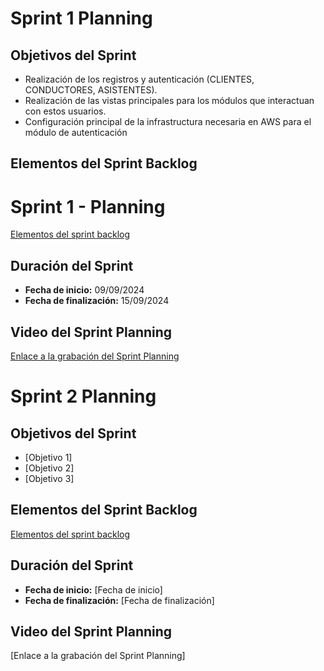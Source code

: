 # Sprint 1 Planning

## Objetivos del Sprint
- Realización de los registros y autenticación (CLIENTES, CONDUCTORES, ASISTENTES).
- Realización de las vistas principales para los módulos que interactuan con estos usuarios.
- Configuración principal de la infrastructura necesaria en AWS para el módulo de autenticación

## Elementos del Sprint Backlog
# Sprint 1 - Planning
[Elementos del sprint backlog](https://ayd1.atlassian.net/issues/?jql=project+%3D+%22AYD2PRO%22+AND+sprint+%3D+5+ORDER+BY+created+DESC&atlOrigin=eyJpIjoiNjVkZjg0ZjhiOTFlNDE0MWIzNDRiYWVhYTAxMWRhZWYiLCJwIjoiaiJ9)

## Duración del Sprint
- **Fecha de inicio:** 09/09/2024
- **Fecha de finalización:** 15/09/2024

## Video del Sprint Planning
[Enlace a la grabación del Sprint Planning](https://drive.google.com/file/d/1fT8_FazN_WKY6cBmK57JNvjaYEGoppM-/view?usp=sharing)


# Sprint 2 Planning

## Objetivos del Sprint
- [Objetivo 1]
- [Objetivo 2]
- [Objetivo 3]

## Elementos del Sprint Backlog
[Elementos del sprint backlog](./sprint2_planning.html)

## Duración del Sprint
- **Fecha de inicio:** [Fecha de inicio]
- **Fecha de finalización:** [Fecha de finalización]

## Video del Sprint Planning
[Enlace a la grabación del Sprint Planning]